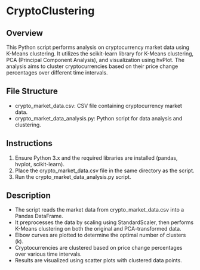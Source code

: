 # CryptoClustering

## Overview
This Python script performs analysis on cryptocurrency market data using K-Means clustering. It utilizes the scikit-learn library for K-Means clustering, PCA (Principal Component Analysis), and visualization using hvPlot. The analysis aims to cluster cryptocurrencies based on their price change percentages over different time intervals.

## File Structure
- crypto_market_data.csv: CSV file containing cryptocurrency market data.
- crypto_market_data_analysis.py: Python script for data analysis and clustering.

## Instructions
1. Ensure Python 3.x and the required libraries are installed (pandas, hvplot, scikit-learn).
2. Place the crypto_market_data.csv file in the same directory as the script.
3. Run the crypto_market_data_analysis.py script.

## Description
- The script reads the market data from crypto_market_data.csv into a Pandas DataFrame.
- It preprocesses the data by scaling using StandardScaler, then performs K-Means clustering on both the original and PCA-transformed data.
- Elbow curves are plotted to determine the optimal number of clusters (k).
- Cryptocurrencies are clustered based on price change percentages over various time intervals.
- Results are visualized using scatter plots with clustered data points.
